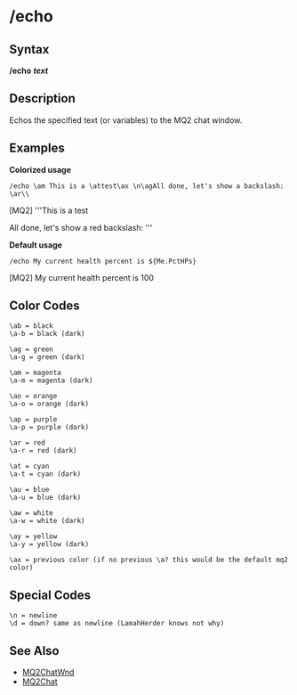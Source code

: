 # /echo

## Syntax

**/echo** _**text**_

## Description

Echos the specified text \(or variables\) to the MQ2 chat window.

## Examples

**Colorized usage**

```text
/echo \am This is a \attest\ax \n\agAll done, let's show a backslash: \ar\\
```

\[MQ2\] '''This is a test

All done, let's show a red backslash: \'''

**Default usage**

```text
/echo My current health percent is ${Me.PctHPs}
```

\[MQ2\] My current health percent is 100

## Color Codes

`\ab = black`  
`\a-b = black (dark)`

`\ag = green`  
`\a-g = green (dark)`

`\am = magenta`  
`\a-m = magenta (dark)`

`\ao = orange`  
`\a-o = orange (dark)`

`\ap = purple`  
`\a-p = purple (dark)`

`\ar = red`  
`\a-r = red (dark)`

`\at = cyan`  
`\a-t = cyan (dark)`

`\au = blue`  
`\a-u = blue (dark)`

`\aw = white`  
`\a-w = white (dark)`

`\ay = yellow`  
`\a-y = yellow (dark)`

`\ax = previous color (if no previous \a? this would be the default mq2 color)`

## Special Codes

`\n = newline`  
`\d = down? same as newline (LamahHerder knows not why)`

## See Also

* [MQ2ChatWnd](../../plugins/core-plugins/mq2chatwnd/)
* [MQ2Chat](../../plugins/core-plugins/mq2chat.md)

